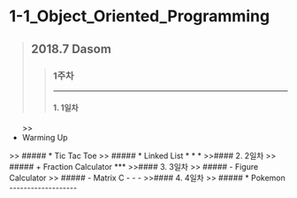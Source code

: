 # 1-1_Object_Oriented_Programming
> ## 2018.7 Dasom
>> ### 1주차
>> *****
>>#### 1. 1일차
<ul>
   >> <li> Warming Up </li>
   </ul>
>> ##### * Tic Tac Toe
>> ##### * Linked List 
* * *
>>#### 2. 2일차
>> ##### + Fraction Calculator
***
>>#### 3. 3일차
>> ##### - Figure Calculator 
>> ##### - Matrix C
- - -
>>#### 4. 4일차
>> ##### * Pokemon
-------------------

